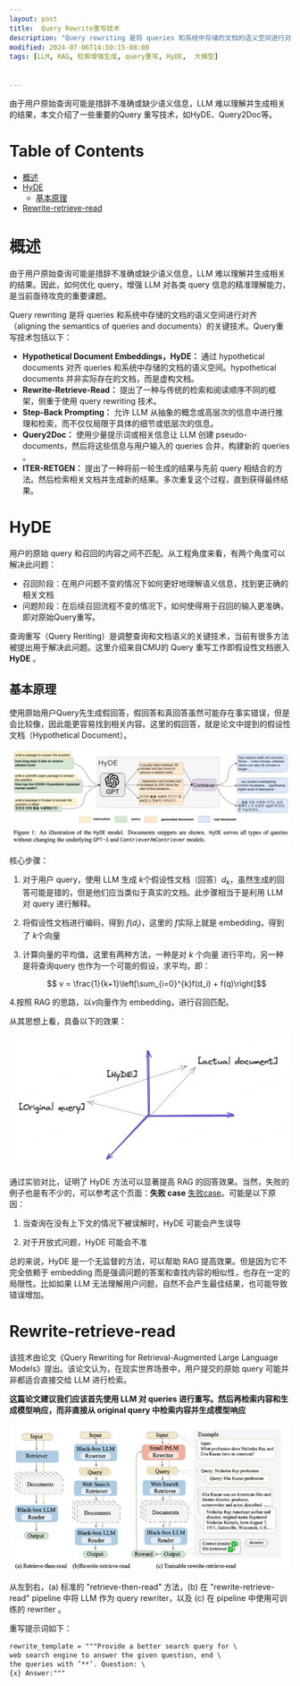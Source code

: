 ```yaml
---
layout: post
title:  Query Rewrite重写技术
description: "Query rewriting 是将 queries 和系统中存储的文档的语义空间进行对齐（aligning the semantics of queries and documents）的关键技术。"
modified: 2024-07-06T14:50:15-08:00
tags: [LLM, RAG, 检索增强生成, query重写, HyDE,  大模型] 


---
```


由于用户原始查询可能是措辞不准确或缺少语义信息，LLM 难以理解并生成相关的结果，本文介绍了一些重要的Query 重写技术，如HyDE、Query2Doc等。

<!-- more -->

Table of Contents
=================

* [概述](#概述)
* [HyDE](#hyde)
   * [基本原理](#基本原理)
* [Rewrite-retrieve-read](#rewrite-retrieve-read)

# 概述

由于用户原始查询可能是措辞不准确或缺少语义信息，LLM 难以理解并生成相关的结果。因此，如何优化 query，增强 LLM 对各类 query 信息的精准理解能力，是当前亟待攻克的重要课题。

Query rewriting 是将 queries 和系统中存储的文档的语义空间进行对齐（aligning the semantics of queries and documents）的关键技术。Query重写技术包括以下：

- **Hypothetical Document Embeddings，HyDE：** 通过 hypothetical documents 对齐 queries 和系统中存储的文档的语义空间。hypothetical documents 并非实际存在的文档，而是虚构文档。
- **Rewrite-Retrieve-Read：** 提出了一种与传统的检索和阅读顺序不同的框架，侧重于使用 query rewriting 技术。
- **Step-Back Prompting：** 允许 LLM 从抽象的概念或高层次的信息中进行推理和检索，而不仅仅局限于具体的细节或低层次的信息。
- **Query2Doc：** 使用少量提示词或相关信息让 LLM 创建 pseudo-documents，然后将这些信息与用户输入的 queries 合并，构建新的 queries 。
- **ITER-RETGEN：** 提出了一种将前一轮生成的结果与先前 query 相结合的方法。然后检索相关文档并生成新的结果。多次重复这个过程，直到获得最终结果。



# HyDE

用户的原始 query 和召回的内容之间不匹配。从工程角度来看，有两个角度可以解决此问题：

- 召回阶段：在用户问题不变的情况下如何更好地理解语义信息，找到更正确的相关文档
- 问题阶段：在后续召回流程不变的情况下，如何使得用于召回的输入更准确，即对原始Query重写。

查询重写（Query Reriting）是调整查询和文档语义的关键技术，当前有很多方法被提出用于解决此问题。这里介绍来自CMU的 Query 重写工作即假设性文档嵌入**HyDE** 。



## 基本原理

使用原始用户Query先生成假回答，假回答和真回答虽然可能存在事实错误，但是会比较像，因此能更容易找到相关内容。这里的假回答，就是论文中提到的假设性文档（Hypothetical Document）。

![HyDE基本示意图](/images/0407/hyde-1.png)



核心步骤：

1. 对于用户 query，使用 LLM 生成  $k$个假设性文档（回答）$d_k$，虽然生成的回答可能是错的，但是他们应当类似于真实的文档。此步骤相当于是利用 LLM 对 query 进行解释。

2. 将假设性文档进行编码，得到 $f(d_i)$，这里的 $f$实际上就是 embedding，得到了 $k$个向量

3. 计算向量的平均值，这里有两种方法，一种是对 $k$ 个向量 进行平均，另一种是将查询query 也作为一个可能的假设，求平均，即：

   $$ v = \frac{1}{k+1}\left[\sum_{i=0}^{k}f(d_i) + f(q)\right]$$

4.按照 RAG 的思路，以$v$向量作为 embedding，进行召回匹配。

从其思想上看，具备以下的效果：

![HyDE效果](/images/0407/hyde-2.png)

通过实验对比，证明了 HyDE 方法可以显著提高 RAG 的回答效果。当然，失败的例子也是有不少的，可以参考这个页面：**失败 case** [失败case](https://docs.llamaindex.ai/en/stable/examples/query_transformations/HyDEQueryTransformDemo/#failure-case-1-hyde-may-mislead-when-query-can-be-mis-interpreted-without-context)。可能是以下原因：

1. 当查询在没有上下文的情况下被误解时，HyDE 可能会产生误导

2. 对于开放式问题，HyDE 可能会不准

总的来说，HyDE 是一个无监督的方法，可以帮助 RAG 提高效果。但是因为它不完全依赖于 embedding 而是强调问题的答案和查找内容的相似性，也存在一定的局限性。比如如果 LLM 无法理解用户问题，自然不会产生最佳结果，也可能导致错误增加。



# Rewrite-retrieve-read

该技术由论文《Query Rewriting for Retrieval-Augmented Large Language Models》提出。该论文认为，在现实世界场景中，用户提交的原始 query 可能并非都适合直接交给 LLM 进行检索。

**这篇论文建议我们应该首先使用 LLM 对 queries 进行重写。然后再检索内容和生成模型响应，而非直接从 original query 中检索内容并生成模型响应**

![rewrite-retrive-read示意图](/images/0407/rrr.png)



从左到右，(a) 标准的 "retrieve-then-read" 方法，(b) 在 "rewrite-retrieve-read" pipeline 中将 LLM 作为 query rewriter，以及 (c) 在 pipeline 中使用可训练的 rewriter 。

重写提示词如下：

```shell
rewrite_template = """Provide a better search query for \
web search engine to answer the given question, end \
the queries with ’**’. Question: \
{x} Answer:"""
```

